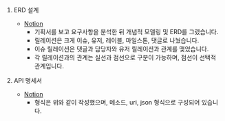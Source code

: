 1. ERD 설계
    - [Notion](https://www.notion.so/ERD-e80e5c19911241fbaf35433299df0973?pvs=4)
        - 기획서를 보고 요구사항을 분석한 뒤 개념적 모델링 및 ERD를 그렸습니다.
        - 릴레이션은 크게 이슈, 유저, 레이블, 마일스톤, 댓글로 나눴습니다.
        - 이슈 릴레이션은 댓글과 담당자와 유저 릴레이션과 관계를 맺었습니다.
        - 각 릴레이션과의 관계는 실선과 점선으로 구분이 가능하며, 점선이 선택적 관계입니다.

2. API 명세서
    - [Notion](https://www.notion.so/API-d606cad9865c4564bfa487ea8644aac1?pvs=4)
        - 형식은 위와 같이 작성했으며, 메소드, uri, json 형식으로 구성되어 있습니다.